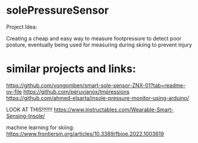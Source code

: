 # solePressureSensor

Project Idea:

Creating a cheap and easy way to measure footpressure to detect poor posture, eventually being used for measuring during skiing to prevent injury

# similar projects and links:

https://github.com/vongomben/smart-sole-sensor-ZNX-01?tab=readme-ov-file
https://github.com/peruvianox/Impressions
https://github.com/ahmed-elsarta/insole-pressure-monitor-using-arduino/

LOOK AT THIS!!!!!!!
https://www.instructables.com/Wearable-Smart-Sensing-Insole/ 

machine learning for skiing: 
https://www.frontiersin.org/articles/10.3389/fbioe.2022.1003619
